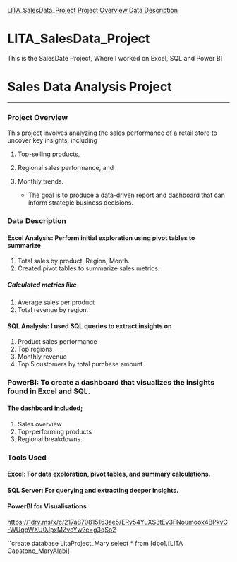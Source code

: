 [LITA_SalesData_Project](lita-salesdata-project)
[Project Overview](Project-Overview)
[Data Description](Data-Description)

# LITA_SalesData_Project
This is the SalesDate Project, Where I worked on Excel, SQL and Power BI


# Sales Data Analysis Project
-----

### Project Overview

This project involves analyzing the sales performance of a retail store to uncover key insights, including 
1. Top-selling products,
2. Regional sales performance, and
3. Monthly trends.

   * The goal is to produce a data-driven report and dashboard that can inform strategic business decisions.


### Data Description

#### Excel Analysis: Perform initial exploration using pivot tables to summarize

1. Total sales by product, Region, Month.
2. Created pivot tables to summarize sales metrics.
   
##### Calculated metrics like 
1. Average sales per product
2. Total revenue by region.


#### SQL Analysis: I used SQL queries to extract insights on
1. Product sales performance
2. Top regions
3. Monthly revenue
4. Top 5 customers by total purchase amount


### PowerBI: To create a dashboard that visualizes the insights found in Excel and SQL. 
#### The dashboard included;
1. Sales overview
2. Top-performing products
3. Regional breakdowns.




### Tools Used

#### Excel: For data exploration, pivot tables, and summary calculations.

#### SQL Server: For querying and extracting deeper insights.

#### PowerBI for Visualisations

https://1drv.ms/x/c/217a870815163ae5/ERv54YuXS3tEv3FNoumoox4BPkvC-WUqbWXU0JpxMZvoYw?e=g3qSo2

``create database LitaProject_Mary
select * from [dbo].[LITA Capstone_MaryAlabi]




